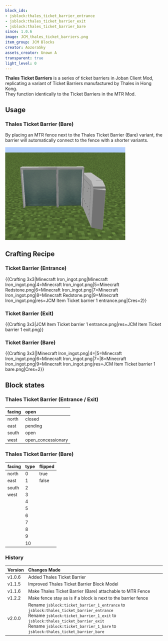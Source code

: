 ```yaml
---
block_ids:
- jsblock:thales_ticket_barrier_entrance
- jsblock:thales_ticket_barrier_exit
- jsblock:thales_ticket_barrier_bare
since: 1.0.6
image: JCM_thales_ticket_barriers.png
item_group: JCM Blocks
creator: AozoraSky
assets_creator: Unown A
transparent: true
light_level: 0
---
```


**Thales Ticket Barriers** is a series of ticket barriers in Joban Client Mod, replicating a variant of Ticket Barriers manufactured by Thales in Hong Kong.  
They function identically to the Ticket Barriers in the MTR Mod.

## Usage
### Thales Ticket Barrier (Bare)
By placing an MTR fence next to the Thales Ticket Barrier (Bare) variant, the barrier will automatically connect to the fence with a shorter variants.

![An example of an MTR fence attaching to a Thales Ticket Barrier (Bare variant)](./img/JCM_Thales_Ticket_Barrier_with_MTR_Fence.png)

## Crafting Recipe
### Ticket Barrier (Entrance)
{{Crafting 3x3|Minecraft Iron_ingot.png|Minecraft Iron_ingot.png|4=Minecraft Iron_ingot.png|5=Minecraft Redstone.png|6=Minecraft Iron_ingot.png|7=Minecraft Iron_ingot.png|8=Minecraft Redstone.png|9=Minecraft Iron_ingot.png|res=JCM Item Ticket barrier 1 entrance.png|Cres=2}}

### Ticket Barrier (Exit)
{{Crafting 3x3|JCM Item Ticket barrier 1 entrance.png|res=JCM Item Ticket barrier 1 exit.png}}

### Ticket Barrier (Bare)
{{Crafting 3x3||Minecraft Iron_ingot.png|4=|5=Minecraft Iron_ingot.png|6=Minecraft Iron_ingot.png|7=|8=Minecraft Iron_ingot.png|9=Minecraft Iron_ingot.png|res=JCM Item Ticket barrier 1 bare.png|Cres=2}}

## Block states
### Thales Ticket Barrier (Entrance / Exit)
| facing | open               |
|:-------|:-------------------|
| north  | closed             |
| east   | pending            |
| south  | open               |
| west   | open_concessionary |

### Thales Ticket Barrier (Bare)
| facing | type | flipped |
|:-------|:-----|:--------|
| north  | 0    | true    |
| east   | 1    | false   |
| south  | 2    |         |
| west   | 3    |         |
|        | 4    |         |
|        | 5    |         |
|        | 6    |         |
|        | 7    |         |
|        | 8    |         |
|        | 9    |         |
|        | 10   |         |

### History
| Version | Changes Made                                                  |
|:--------|:--------------------------------------------------------------|
| v1.0.6  | Added Thales Ticket Barrier                                   |
| v1.1.5  | Improved Thales Ticket Barrier Block Model                    |
| v1.1.6  | Make Thales Ticket Barrier (Bare) attachable to MTR Fence     |
| v1.2.2  | Make fence stay as is if a block is next to the barrier fence |
| v2.0.0  | Rename `jsblock:ticket_barrier_1_entrance` to `jsblock:thales_ticket_barrier_entrance`<br>Rename `jsblock:ticket_barrier_1_exit` to `jsblock:thales_ticket_barrier_exit`<br>Rename `jsblock:ticket_barrier_1_bare` to `jsblock:thales_ticket_barrier_bare` |
